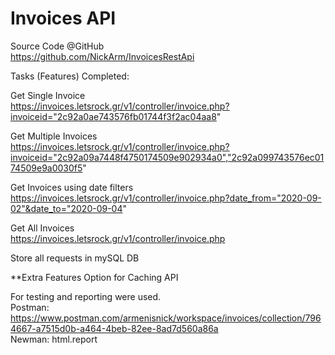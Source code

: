 # Invoices API

Source Code @GitHub</br>
https://github.com/NickArm/InvoicesRestApi


Tasks (Features) Completed:

Get Single Invoice</br>
https://invoices.letsrock.gr/v1/controller/invoice.php?invoiceid="2c92a0ae743576fb01744f3f2ac04aa8"

Get Multiple Invoices</br>
https://invoices.letsrock.gr/v1/controller/invoice.php?invoiceid="2c92a09a7448f4750174509e902934a0","2c92a099743576ec0174509e9a0030f5"

Get Invoices using date filters</br>
https://invoices.letsrock.gr/v1/controller/invoice.php?date_from="2020-09-02"&date_to="2020-09-04"

Get All Invoices</br>
https://invoices.letsrock.gr/v1/controller/invoice.php


Store all requests in mySQL DB



**Extra Features
Option for Caching API


For testing and reporting were used.</br>
Postman:  https://www.postman.com/armenisnick/workspace/invoices/collection/7964667-a7515d0b-a464-4beb-82ee-8ad7d560a86a</br>
Newman: html.report
